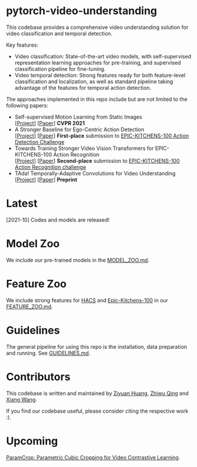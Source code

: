 # pytorch-video-understanding
This codebase provides a comprehensive video understanding solution for video classification and temporal detection. 

Key features:
- Video classification: State-of-the-art video models, with self-supervised representation learning approaches for pre-training, and supervised classification pipeline for fine-tuning. 
- Video temporal detection: Strong features ready for both feature-level classification and localization, as well as standard pipeline taking advantage of the features for temporal action detection. 

The approaches implemented in this repo include but are not limited to the following papers:

- Self-supervised Motion Learning from Static Images <br>
[[Project](projects/mosi/README.md)] [[Paper](https://openaccess.thecvf.com/content/CVPR2021/papers/Huang_Self-Supervised_Motion_Learning_From_Static_Images_CVPR_2021_paper)] 
**CVPR 2021**
- A Stronger Baseline for Ego-Centric Action Detection <br>
[[Project](projects/epic-kitchen-tal/README.md)] [[Paper]((https://arxiv.org/pdf/2106.06942))] 
**First-place** submission to [EPIC-KITCHENS-100 Action Detection Challenge](https://competitions.codalab.org/competitions/25926#results)
- Towards Training Stronger Video Vision Transformers for EPIC-KITCHENS-100 Action Recognition <br>
[[Project](projects/epic-kitchen-ar/README.md)] [[Paper](https://arxiv.org/pdf/2106.05058)] 
**Second-place** submission to [EPIC-KITCHENS-100 Action Recognition challenge](https://competitions.codalab.org/competitions/25923#results)
- TAda! Temporally-Adaptive Convolutions for Video Understanding <br>
[[Project](projects/tada/README.md)] [[Paper](https://arxiv.org/pdf/2110.06178.pdf)] 
**Preprint**

# Latest

[2021-10] Codes and models are released!

# Model Zoo

We include our pre-trained models in the [MODEL_ZOO.md](MODEL_ZOO.md).

# Feature Zoo

We include strong features for [HACS](http://hacs.csail.mit.edu/) and [Epic-Kitchens-100](https://epic-kitchens.github.io/2021) in our [FEATURE_ZOO.md](FEATURE_ZOO.md).

# Guidelines

The general pipeline for using this repo is the installation, data preparation and running.
See [GUIDELINES.md](GUIDELINES.md).

# Contributors

This codebase is written and maintained by [Ziyuan Huang](https://huang-ziyuan.github.io/), [Zhiwu Qing](https://scholar.google.com/citations?user=q9refl4AAAAJ&hl=zh-CN) and [Xiang Wang](https://scholar.google.com/citations?user=cQbXvkcAAAAJ&hl=zh-CN).

If you find our codebase useful, please consider citing the respective work :).

# Upcoming 
[ParamCrop: Parametric Cubic Cropping for Video Contrastive Learning](https://arxiv.org/abs/2108.10501).